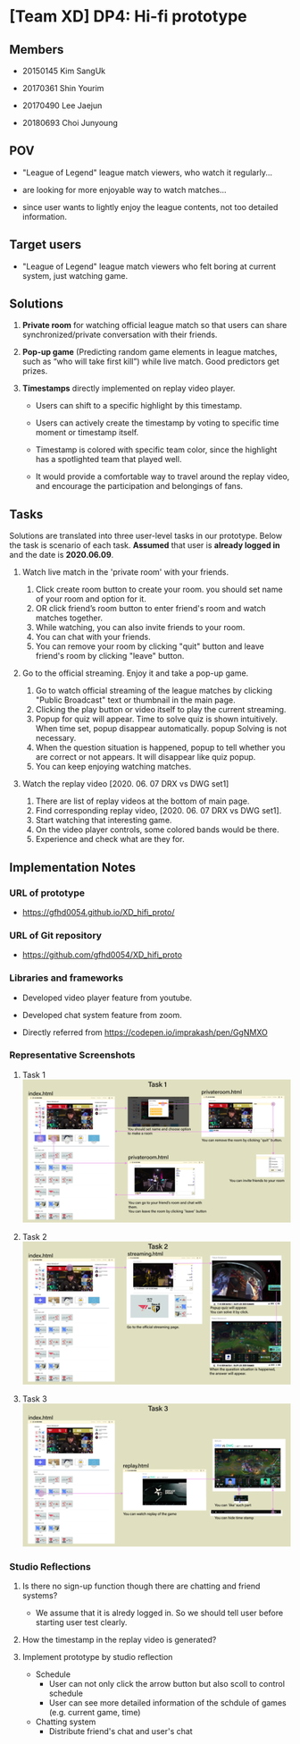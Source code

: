 # [Team XD] DP4: Hi-fi prototype
 
## Members
 
- 20150145 Kim SangUk
 
- 20170361 Shin Yourim
 
- 20170490 Lee Jaejun
 
- 20180693 Choi Junyoung
 
## POV
 
- "League of Legend" league match viewers, who watch it regularly...
 
- are looking for more enjoyable way to watch matches...
 
- since user wants to lightly enjoy the league contents, not too detailed information.
  
 
## Target users

- "League of Legend" league match viewers who felt boring at current system, just watching game.
 
 
## Solutions

1. **Private room** for watching official league match so that users can share synchronized/private conversation with their friends.
 
  
 
2. **Pop-up game** (Predicting random game elements in league matches, such as “who will take first kill”) while live match. Good predictors get prizes.
 
  
 
3. **Timestamps** directly implemented on replay video player.
 
   - Users can shift to a specific highlight by this timestamp.
 
   - Users can actively create the timestamp by voting to specific time moment or timestamp itself.
 
   - Timestamp is colored with specific team color, since the highlight has a spotlighted team that played well.
 
   - It would provide a comfortable way to travel around the replay video, and encourage the participation and belongings of fans.


## Tasks

Solutions are translated into three user-level tasks in our prototype. Below the task is scenario of each task.
**Assumed** that user is **already logged in** and the date is **2020.06.09**.
 
1. Watch live match in the 'private room' with your friends.
   1. Click create room button to create your room. you should set name of your room and option for it. 
   2. OR click friend’s room button to enter friend's room and watch matches together.
   3. While watching, you can also invite friends to your room.
   4. You can chat with your friends.
   5. You can remove your room by clicking "quit" button and leave friend's room by clicking "leave" button.
   
 
2. Go to the official streaming. Enjoy it and take a pop-up game.
   1. Go to watch official streaming of the league matches by clicking "Public Broadcast" text or thumbnail in the main page.
   2. Clicking the play button or video itself to play the current streaming.
   3. Popup for quiz will appear. Time to solve quiz is shown intuitively. When time set, popup disappear automatically. popup  Solving is not necessary.
   4. When the question situation is happened, popup to tell whether you are correct or not appears. It will disappear like quiz popup.
   5. You can keep enjoying watching matches.

 
3. Watch the replay video [2020. 06. 07 DRX vs DWG set1]
   1. There are list of replay videos at the bottom of main page.
   2. Find corresponding replay video, [2020. 06. 07 DRX vs DWG set1].
   3. Start watching that interesting game.
   4. On the video player controls, some colored bands would be there.
   5. Experience and check what are they for.

 

## Implementation Notes

### URL of prototype

- https://gfhd0054.github.io/XD_hifi_proto/

### URL of Git repository

- https://github.com/gfhd0054/XD_hifi_proto

### Libraries and frameworks

- Developed video player feature from youtube.
- Developed chat system feature from zoom.

- Directly referred from
https://codepen.io/imprakash/pen/GgNMXO


### Representative Screenshots

1. Task 1
   ![Alt text](./images/Task%201.png) 
   
2. Task 2
   ![Alt text](./images/Task%202.png) 
   
3. Task 3
   ![Alt text](./images/Task%203.png)



### Studio Reflections

1. Is there no sign-up function though there are chatting and friend systems?
   - We assume that it is alredy logged in. So we should tell user before starting user test clearly.

2. How the timestamp in the replay video is generated?
   
3. Implement prototype by studio reflection
   - Schedule
     - User can not only click the arrow button but also scoll to control schedule
     - User can see more detailed information of the schdule of games (e.g. current game, time)
   - Chatting system
     - Distribute friend's chat and user's chat
